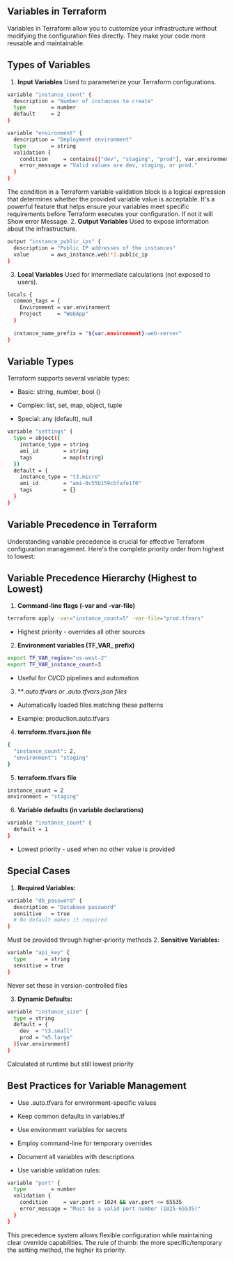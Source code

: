 ## Variables in Terraform
Variables in Terraform allow you to customize your infrastructure without modifying the configuration files directly. They make your code more reusable and maintainable.

## Types of Variables
1. **Input Variables**
Used to parameterize your Terraform configurations. 
```bash
variable "instance_count" {
  description = "Number of instances to create"
  type        = number
  default     = 2
}

variable "environment" {
  description = "Deployment environment"
  type        = string
  validation {
    condition     = contains(["dev", "staging", "prod"], var.environment)
    error_message = "Valid values are dev, staging, or prod."
  }
}
```
The condition in a Terraform variable validation block is a logical expression that determines whether the provided variable value is acceptable. It's a powerful feature that helps ensure your variables meet specific requirements before Terraform executes your configuration. If not it will Show error Message.
2. **Output Variables**
Used to expose information about the infrastructure.
```bash
output "instance_public_ips" {
  description = "Public IP addresses of the instances"
  value       = aws_instance.web[*].public_ip
}
```

3. **Local Variables**
Used for intermediate calculations (not exposed to users).
```bash
locals {
  common_tags = {
    Environment = var.environment
    Project     = "WebApp"
  }
  
  instance_name_prefix = "${var.environment}-web-server"
}
```

## Variable Types
Terraform supports several variable types:
- Basic: string, number, bool ()

- Complex: list, set, map, object, tuple

- Special: any (default), null
```bash
variable "settings" {
  type = object({
    instance_type = string
    ami_id        = string
    tags          = map(string)
  })
  default = {
    instance_type = "t3.micro"
    ami_id        = "ami-0c55b159cbfafe1f0"
    tags          = {}
  }
}
```
## Variable Precedence in Terraform
Understanding variable precedence is crucial for effective Terraform configuration management. Here's the complete priority order from highest to lowest:
## Variable Precedence Hierarchy (Highest to Lowest)
1. **Command-line flags (-var and -var-file)**
```bash
terraform apply -var="instance_count=5" -var-file="prod.tfvars"
```
- Highest priority - overrides all other sources
2. **Environment variables (TF_VAR_ prefix)**
```bash
export TF_VAR_region="us-west-2"
export TF_VAR_instance_count=3
```
- Useful for CI/CD pipelines and automation

3. ***.auto.tfvars or *.auto.tfvars.json files**
- Automatically loaded files matching these patterns

- Example: production.auto.tfvars

4. **terraform.tfvars.json file**
```bash
{
  "instance_count": 2,
  "environment": "staging"
}
```
5. **terraform.tfvars file**
```bash
instance_count = 2
environment = "staging"
```
6. **Variable defaults (in variable declarations)**
```bash
variable "instance_count" {
  default = 1
}
```
- Lowest priority - used when no other value is provided
## Special Cases
1. **Required Variables:**
```bash
variable "db_password" {
  description = "Database password"
  sensitive   = true
  # No default makes it required
}
```
Must be provided through higher-priority methods
2. **Sensitive Variables:**
```bash
variable "api_key" {
  type      = string
  sensitive = true
}
```
Never set these in version-controlled files

3. **Dynamic Defaults:**
```bash
variable "instance_size" {
  type = string
  default = {
    dev  = "t3.small"
    prod = "m5.large"
  }[var.environment]
}
```
Calculated at runtime but still lowest priority

## Best Practices for Variable Management
- Use .auto.tfvars for environment-specific values

- Keep common defaults in variables.tf

- Use environment variables for secrets

- Employ command-line for temporary overrides

- Document all variables with descriptions

- Use variable validation rules:
```bash
variable "port" {
  type        = number
  validation {
    condition     = var.port > 1024 && var.port <= 65535
    error_message = "Must be a valid port number (1025-65535)"
  }
}
```
This precedence system allows flexible configuration while maintaining clear override capabilities. The rule of thumb: the more specific/temporary the setting method, the higher its priority.




